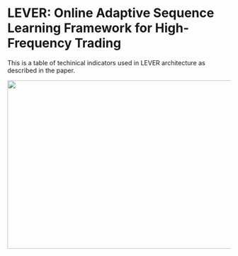 # LEVER: Online Adaptive Sequence Learning Framework for High-Frequency Trading

This is a table of techinical indicators used in LEVER architecture as described in the paper.

<p align="center">
  <img width="600" height="380.5" src=./figs/technical_indicator_table.png>
</p>
